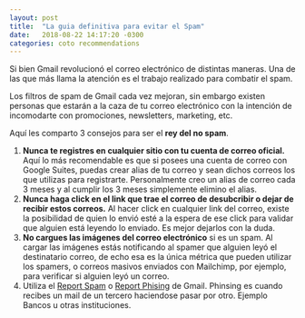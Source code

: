 ```yaml
---
layout: post
title:  "La guia definitiva para evitar el Spam"
date:   2018-08-22 14:17:20 -0300
categories: coto recommendations
---
```

Si bien Gmail revolucionó el correo electrónico de distintas maneras. Una de las que más llama la atención es el trabajo realizado para combatir el spam.

Los filtros de spam de Gmail cada vez mejoran, sin embargo existen personas que estarán a la caza de tu correo electrónico con la intención de incomodarte con promociones, newsletters, marketing, etc.

Aquí les comparto 3 consejos para ser el <b>rey del no spam</b>.

<ol>
	<li>
		<b>Nunca te registres en cualquier sitio con tu cuenta de correo oficial.</b> Aquí lo más recomendable es que si posees una cuenta de correo con Google Suites, puedas crear alias de tu correo y sean dichos correos los que utilizas para registrarte. Personalmente creo un alias de correo cada 3 meses y al cumplir los 3 meses simplemente elimino el alias.
	</li>
	<li>
		<b>Nunca haga click en el link que trae el correo de desubcribir o dejar de recibir estos correos.</b> Al hacer click en cualquier link del correo, existe la posibilidad de quien lo envió esté a la espera de ese click para validar que alguien está leyendo lo enviado. Es mejor dejarlos con la duda.
	</li>
	<li>
		<b>No cargues las imágenes del correo electrónico</b> si es un spam. Al cargar las imágenes estás notificando al spamer que alguien leyó el destinatario correo, de echo esa es la única métrica que pueden utilizar los spamers, o correos masivos enviados con Mailchimp, por ejemplo, para verificar si alguien leyó un correo.
	</li>
	<li>
		Utiliza el <a href="https://support.google.com/mail/answer/1366858?co=GENIE.Platform%3DiOS&hl=en" target="_blank">Report Spam</a> o <a href="https://support.google.com/mail/answer/8253?hl=en" target="_blank">Report Phising</a> de Gmail. Phinsing es cuando recibes un mail de un tercero haciendose pasar por otro. Ejemplo Bancos u otras instituciones.
	</li>
</ol>

